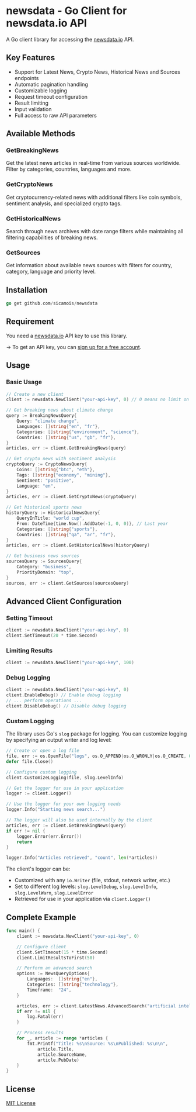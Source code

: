 # newsdata - Go Client for newsdata.io API

A Go client library for accessing the [newsdata.io](https://newsdata.io) API.

## Key Features

- Support for Latest News, Crypto News, Historical News and Sources endpoints
- Automatic pagination handling
- Customizable logging
- Request timeout configuration
- Result limiting
- Input validation
- Full access to raw API parameters

## Available Methods

### GetBreakingNews

Get the latest news articles in real-time from various sources worldwide. Filter by categories, countries, languages and more.

### GetCryptoNews

Get cryptocurrency-related news with additional filters like coin symbols, sentiment analysis, and specialized crypto tags.

### GetHistoricalNews

Search through news archives with date range filters while maintaining all filtering capabilities of breaking news.

### GetSources

Get information about available news sources with filters for country, category, language and priority level.

## Installation

```go
go get github.com/sicamois/newsdata
```

## Requirement

You need a [newsdata.io](https://newsdata.io) API key to use this library.

→ To get an API key, you can [sign up for a free account](https://newsdata.io/register).

## Usage

### Basic Usage

```go
// Create a new client
client := newsdata.NewClient("your-api-key", 0) // 0 means no limit on results

// Get breaking news about climate change
query := BreakingNewsQuery{
    Query: "climate change",
    Languages: []string{"en", "fr"},
    Categories: []string{"environment", "science"},
    Countries: []string{"us", "gb", "fr"},
}
articles, err := client.GetBreakingNews(query)

// Get crypto news with sentiment analysis
cryptoQuery := CryptoNewsQuery{
    Coins: []string{"btc", "eth"},
    Tags: []string{"economy", "mining"},
    Sentiment: "positive",
    Language: "en",
}
articles, err := client.GetCryptoNews(cryptoQuery)

// Get historical sports news
historyQuery := HistoricalNewsQuery{
    QueryInTitle: "world cup",
    From: DateTime{time.Now().AddDate(-1, 0, 0)}, // Last year
    Categories: []string{"sports"},
    Countries: []string{"qa", "ar", "fr"},
}
articles, err := client.GetHistoricalNews(historyQuery)

// Get business news sources
sourcesQuery := SourcesQuery{
    Category: "business",
    PriorityDomain: "top",
}
sources, err := client.GetSources(sourcesQuery)
```

## Advanced Client Configuration

### Setting Timeout

```go
client := newsdata.NewClient("your-api-key", 0)
client.SetTimeout(20 * time.Second)
```

### Limiting Results

```go
client := newsdata.NewClient("your-api-key", 100)
```

### Debug Logging

```go
client := newsdata.NewClient("your-api-key", 0)
client.EnableDebug() // Enable debug logging
// ... perform operations ...
client.DisableDebug() // Disable debug logging
```

### Custom Logging

The library uses Go's `slog` package for logging. You can customize logging by specifying an output writer and log level:

```go
// Create or open a log file
file, err := os.OpenFile("logs", os.O_APPEND|os.O_WRONLY|os.O_CREATE, 0644)
defer file.Close()

// Configure custom logging
client.CustomizeLogging(file, slog.LevelInfo)

// Get the logger for use in your application
logger := client.Logger()

// Use the logger for your own logging needs
logger.Info("Starting news search...")

// The logger will also be used internally by the client
articles, err := client.GetBreakingNews(query)
if err != nil {
    logger.Error(err.Error())
    return
}

logger.Info("Articles retrieved", "count", len(*articles))
```

The client's logger can be:

- Customized with any `io.Writer` (file, stdout, network writer, etc.)
- Set to different log levels: `slog.LevelDebug`, `slog.LevelInfo`, `slog.LevelWarn`, `slog.LevelError`
- Retrieved for use in your application via `client.Logger()`

## Complete Example

```go
func main() {
    client := newsdata.NewClient("your-api-key", 0)

    // Configure client
    client.SetTimeout(15 * time.Second)
    client.LimitResultsToFirst(50)

    // Perform an advanced search
    options := NewsQueryOptions{
        Languages:  []string{"en"},
        Categories: []string{"technology"},
        Timeframe:  "24",
    }

    articles, err := client.LatestNews.AdvancedSearch("artificial intelligence", options)
    if err != nil {
        log.Fatal(err)
    }

    // Process results
    for _, article := range *articles {
        fmt.Printf("Title: %s\nSource: %s\nPublished: %s\n\n",
            article.Title,
            article.SourceName,
            article.PubDate)
    }
}
```

## License

[MIT License](LICENSE)
